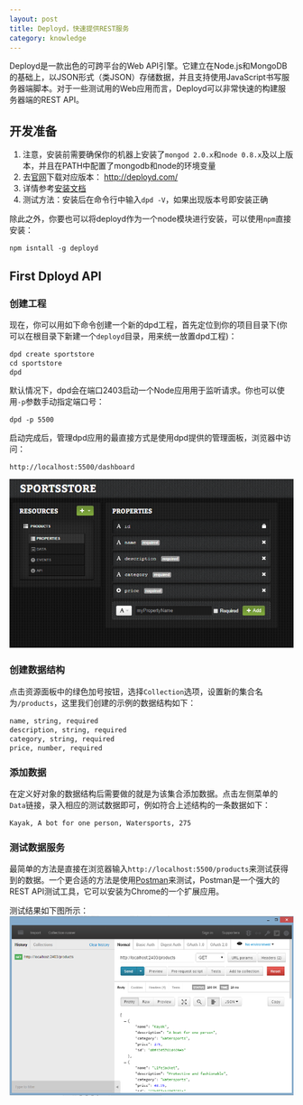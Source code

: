 ```yaml
---
layout: post
title: Deployd，快速提供REST服务
category: knowledge
---
```


Deployd是一款出色的可跨平台的Web API引擎。它建立在Node.js和MongoDB的基础上，以JSON形式（类JSON）存储数据，并且支持使用JavaScript书写服务器端脚本。对于一些测试用的Web应用而言，Deployd可以非常快速的构建服务器端的REST API。

<!--more-->


## 开发准备

1. 注意，安装前需要确保你的机器上安装了`mongod 2.0.x`和`node 0.8.x`及以上版本，并且在PATH中配置了mongodb和node的环境变量
1. 去[官网](http://deployd.com/)下载对应版本： http://deployd.com/
2. 详情参考[安装文档](http://docs.deployd.com/docs/getting-started/installing-deployd.html)
3. 测试方法：安装后在命令行中输入`dpd -V`，如果出现版本号即安装正确

除此之外，你要也可以将deployd作为一个node模块进行安装，可以使用`npm`直接安装：

	npm isntall -g deployd

## First Dployd API

### 创建工程
现在，你可以用如下命令创建一个新的dpd工程，首先定位到你的项目目录下(你可以在根目录下新建一个`deployd`目录，用来统一放置dpd工程)：

	dpd create sportstore
	cd sportstore
	dpd

默认情况下，dpd会在端口2403启动一个Node应用用于监听请求。你也可以使用`-p`参数手动指定端口号：
	
	dpd -p 5500

启动完成后，管理dpd应用的最直接方式是使用dpd提供的管理面板，浏览器中访问：
	
	http://localhost:5500/dashboard

![deployd](/img/posts/150403-dpd-dashboard.PNG)
	
### 创建数据结构

点击资源面板中的绿色加号按钮，选择`Collection`选项，设置新的集合名为`/products`，这里我们创建的示例的数据结构如下：

	name, string, required
	description, string, required
	category, string, required
	price, number, required

### 添加数据

在定义好对象的数据结构后需要做的就是为该集合添加数据。点击左侧菜单的`Data`链接，录入相应的测试数据即可，例如符合上述结构的一条数据如下：

	Kayak, A bot for one person, Watersports, 275

### 测试数据服务

最简单的方法是直接在浏览器输入`http://localhost:5500/products`来测试获得到的数据。一个更合适的方法是使用[Postman](https://chrome.google.com/webstore/detail/postman-rest-client/fdmmgilgnpjigdojojpjoooidkmcomcm?hl=en)来测试，Postman是一个强大的REST API测试工具，它可以安装为Chrome的一个扩展应用。

测试结果如下图所示：
![postman](/img/posts/150403-dpd-postman.PNG)